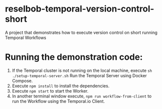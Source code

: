 # reselbob-temporal-version-control-short
A project that demonstrates how to execute version control on short running Temporal Workflows


# Running the demonstration code:

1. If the Temporal cluster is not running on the local machine, execute `sh ./setup-temporal-server.sh` Run the Temporal Server using Docker Compose.
2. Execute `npm install` to install the dependencies.
3. Execute `npm start` to start the Worker.
4. In another terminal window execute, `npm run workflow-from-client` to run the Workflow using the Temporal.io Client.
